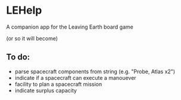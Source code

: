 # LEHelp

A companion app for the Leaving Earth board game

(or so it will become)

## To do:

 - parse spacecraft components from string (e.g. "Probe, Atlas x2")
 - indicate if a spacecraft can execute a manouever
 - facility to plan a spacecraft mission
 - indicate surplus capacity